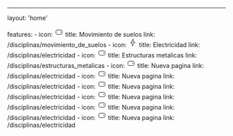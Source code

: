 ---

layout: 'home'

features:
    -   icon: <svg height="21" viewBox="0 0 21 21" width="21" xmlns="http://www.w3.org/2000/svg"><g fill="none" fill-rule="evenodd" transform="translate(3 5)"><path d="m2.5.5h10c1.1045695 0 2 .8954305 2 2v6c0 1.1045695-.8954305 2-2 2h-10c-1.1045695 0-2-.8954305-2-2v-6c0-1.1045695.8954305-2 2-2z" stroke="currentColor" stroke-linecap="round" stroke-linejoin="round"/><circle cx="11.5" cy="5.5" fill="currentColor" r="1"/></g></svg>
        title: Movimiento de suelos
        link: /disciplinas/movimiento_de_suelos
    -   icon: <svg height="21" viewBox="0 0 21 21" width="21" xmlns="http://www.w3.org/2000/svg"><path d="m6.5 7.5h4l-6 9v-6.997l-4-.003 6-9z" fill="none" stroke="currentColor" stroke-linecap="round" stroke-linejoin="round" transform="translate(5 2)"/></svg>
        title: Electricidad
        link: /disciplinas/electricidad
    -   icon: <svg height="21" viewBox="0 0 21 21" width="21" xmlns="http://www.w3.org/2000/svg"><g fill="none" fill-rule="evenodd" transform="translate(3 5)"><path d="m2.5.5h10c1.1045695 0 2 .8954305 2 2v6c0 1.1045695-.8954305 2-2 2h-10c-1.1045695 0-2-.8954305-2-2v-6c0-1.1045695.8954305-2 2-2z" stroke="currentColor" stroke-linecap="round" stroke-linejoin="round"/><circle cx="11.5" cy="5.5" fill="currentColor" r="1"/></g></svg>
        title: Estructuras metalicas
        link: /disciplinas/estructuras_metalicas
    -   icon: <svg height="21" viewBox="0 0 21 21" width="21" xmlns="http://www.w3.org/2000/svg"><g fill="none" fill-rule="evenodd" transform="translate(3 5)"><path d="m2.5.5h10c1.1045695 0 2 .8954305 2 2v6c0 1.1045695-.8954305 2-2 2h-10c-1.1045695 0-2-.8954305-2-2v-6c0-1.1045695.8954305-2 2-2z" stroke="currentColor" stroke-linecap="round" stroke-linejoin="round"/><circle cx="11.5" cy="5.5" fill="currentColor" r="1"/></g></svg>
        title: Nueva pagina
        link: /disciplinas/electricidad
    -   icon: <svg height="21" viewBox="0 0 21 21" width="21" xmlns="http://www.w3.org/2000/svg"><g fill="none" fill-rule="evenodd" transform="translate(3 5)"><path d="m2.5.5h10c1.1045695 0 2 .8954305 2 2v6c0 1.1045695-.8954305 2-2 2h-10c-1.1045695 0-2-.8954305-2-2v-6c0-1.1045695.8954305-2 2-2z" stroke="currentColor" stroke-linecap="round" stroke-linejoin="round"/><circle cx="11.5" cy="5.5" fill="currentColor" r="1"/></g></svg>
        title: Nueva pagina
        link: /disciplinas/electricidad
    -   icon: <svg height="21" viewBox="0 0 21 21" width="21" xmlns="http://www.w3.org/2000/svg"><g fill="none" fill-rule="evenodd" transform="translate(3 5)"><path d="m2.5.5h10c1.1045695 0 2 .8954305 2 2v6c0 1.1045695-.8954305 2-2 2h-10c-1.1045695 0-2-.8954305-2-2v-6c0-1.1045695.8954305-2 2-2z" stroke="currentColor" stroke-linecap="round" stroke-linejoin="round"/><circle cx="11.5" cy="5.5" fill="currentColor" r="1"/></g></svg>
        title: Nueva pagina
        link: /disciplinas/electricidad
    -   icon: <svg height="21" viewBox="0 0 21 21" width="21" xmlns="http://www.w3.org/2000/svg"><g fill="none" fill-rule="evenodd" transform="translate(3 5)"><path d="m2.5.5h10c1.1045695 0 2 .8954305 2 2v6c0 1.1045695-.8954305 2-2 2h-10c-1.1045695 0-2-.8954305-2-2v-6c0-1.1045695.8954305-2 2-2z" stroke="currentColor" stroke-linecap="round" stroke-linejoin="round"/><circle cx="11.5" cy="5.5" fill="currentColor" r="1"/></g></svg>
        title: Nueva pagina
        link: /disciplinas/electricidad
    -   icon: <svg height="21" viewBox="0 0 21 21" width="21" xmlns="http://www.w3.org/2000/svg"><g fill="none" fill-rule="evenodd" transform="translate(3 5)"><path d="m2.5.5h10c1.1045695 0 2 .8954305 2 2v6c0 1.1045695-.8954305 2-2 2h-10c-1.1045695 0-2-.8954305-2-2v-6c0-1.1045695.8954305-2 2-2z" stroke="currentColor" stroke-linecap="round" stroke-linejoin="round"/><circle cx="11.5" cy="5.5" fill="currentColor" r="1"/></g></svg>
        title: Nueva pagina
        link: /disciplinas/electricidad
    -   icon: <svg height="21" viewBox="0 0 21 21" width="21" xmlns="http://www.w3.org/2000/svg"><g fill="none" fill-rule="evenodd" transform="translate(3 5)"><path d="m2.5.5h10c1.1045695 0 2 .8954305 2 2v6c0 1.1045695-.8954305 2-2 2h-10c-1.1045695 0-2-.8954305-2-2v-6c0-1.1045695.8954305-2 2-2z" stroke="currentColor" stroke-linecap="round" stroke-linejoin="round"/><circle cx="11.5" cy="5.5" fill="currentColor" r="1"/></g></svg>
        title: Nueva pagina
        link: /disciplinas/electricidad